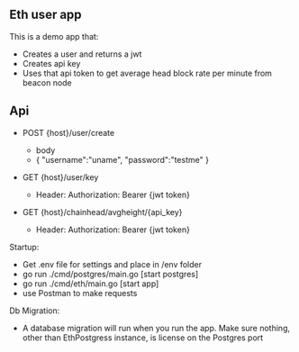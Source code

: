 Eth user app
-


This is a demo app that:

- Creates a user and returns a jwt
- Creates api key
- Uses that api token to get average head block rate per minute from beacon node


Api
--
- POST {host}/user/create
  - body
  - {
    "username":"uname",
    "password":"testme"
    }


- GET {host}/user/key
  - Header: Authorization: Bearer {jwt token}

- GET {host}/chainhead/avgheight/{api_key}
  - Header: Authorization: Bearer {jwt token}


Startup:
- Get .env file for settings and place in /env folder
- go run ./cmd/postgres/main.go [start postgres]
- go run ./cmd/eth/main.go [start app]
- use Postman to make requests


Db Migration:
- A database migration will run when you run the app.  Make sure nothing, other than EthPostgress instance, is license on the Postgres port